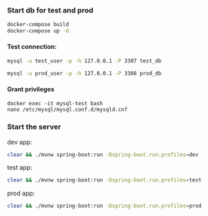 ### Start db for test and prod
```bash
docker-compose build
docker-compose up -d
```

#### Test connection:
```bash
mysql -u test_user -p -h 127.0.0.1 -P 3307 test_db
```

```bash
mysql -u prod_user -p -h 127.0.0.1 -P 3308 prod_db
```

#### Grant privileges
```
docker exec -it mysql-test bash
nano /etc/mysql/mysql.conf.d/mysqld.cnf
```

### Start the server

dev app:
```bash
clear && ./mvnw spring-boot:run -Dspring-boot.run.profiles=dev
```

test app:
```bash
clear && ./mvnw spring-boot:run -Dspring-boot.run.profiles=test
```

prod app:
```bash
clear && ./mvnw spring-boot:run -Dspring-boot.run.profiles=prod
```